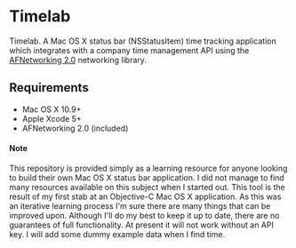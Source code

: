 Timelab
=========

Timelab. A Mac OS X status bar (NSStatusItem) time tracking application which integrates with a company time management API using the <a href="https://github.com/AFNetworking/AFNetworking" target="_blank">AFNetworking 2.0</a> networking library.

## Requirements

- Mac OS X 10.9+
- Apple Xcode 5+
- AFNetworking 2.0 (included)

#### Note

This repository is provided simply as a learning resource for anyone looking to build their own Mac OS X status bar application. I did not manage to find many resources available on this subject when I started out. This tool is the result of my first stab at an Objective-C Mac OS X application. As this was an iterative learning process I'm sure there are many things that can be improved upon. Although I'll do my best to keep it up to date, there are no guarantees of full functionality. At present it will not work without an API key. I will add some dummy example data when I find time.
